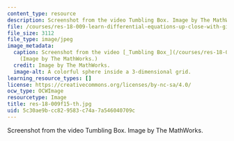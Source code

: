 ```yaml
---
content_type: resource
description: Screenshot from the video Tumbling Box. Image by The MathWorks.
file: /courses/res-18-009-learn-differential-equations-up-close-with-gilbert-strang-and-cleve-moler-fall-2015/5c30ae9bcc829583c74a7a546040709c_res-18-009f15-th.jpg
file_size: 3112
file_type: image/jpeg
image_metadata:
  caption: Screenshot from the video [_Tumbling Box_](/courses/res-18-009-learn-differential-equations-up-close-with-gilbert-strang-and-cleve-moler-fall-2015/resources/tumbling-box).
    (Image by The MathWorks.)
  credit: Image by The MathWorks.
  image-alt: A colorful sphere inside a 3-dimensional grid.
learning_resource_types: []
license: https://creativecommons.org/licenses/by-nc-sa/4.0/
ocw_type: OCWImage
resourcetype: Image
title: res-18-009f15-th.jpg
uid: 5c30ae9b-cc82-9583-c74a-7a546040709c
---
```

Screenshot from the video Tumbling Box. Image by The MathWorks.